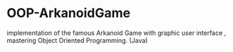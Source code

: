 # OOP-ArkanoidGame
implementation of the famous Arkanoid Game with graphic user interface , mastering Object Oriented Programming. (Java)

